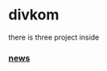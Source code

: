 # divkom
there is three project inside
### [news](https://github.com/williamchand/divkom/tree/master/Newspedia%20grabbing%20news)
